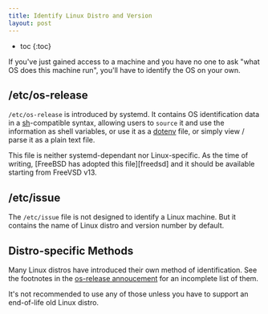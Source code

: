 ```yaml
---
title: Identify Linux Distro and Version
layout: post
---
```


* toc
{:toc}

If you've just gained access to a machine and you have no one to ask
"what OS does this machine run", you'll have to identify the OS on
your own.

## /etc/os-release

`/etc/os-release` is introduced by systemd. It contains OS
identification data in a [sh]-compatible syntax, allowing users to
`source` it and use the information as shell variables, or use it as
a [dotenv] file, or simply view / parse it as a plain text file.

This file is neither systemd-dependant nor Linux-specific. As the
time of writing, [FreeBSD has adopted this file][freedsd] and it
should be available starting from FreeVSD v13.

## /etc/issue

The `/etc/issue` file is not designed to identify a Linux machine.
But it contains the name of Linux distro and version number by default.

## Distro-specific Methods

Many Linux distros have introduced their own method of
identification. See the footnotes in the [os-release annoucement] for
an incomplete list of them.

It's not recommended to use any of those unless you have to support
an end-of-life old Linux distro.

[sh]: bin-sh.html
[dotenv]: https://duckduckgo.com/?q=dotenv
[os-release annoucement]: http://0pointer.de/blog/projects/os-release
[freebsd]: https://svnweb.freebsd.org/base?view=revision&revision=354922

